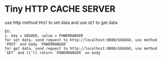 # Tiny HTTP CACHE SERVER

use http method `POST` to set data and use `GET` to get data

	EX: 
	1. key = GOGOGO, value = POWERRANGER
	for set data, send request to http://localhost:8080/GOGOGO, use method `POST` and body `POWERRANGER`
	for get data, send request to http://localhost:8080/GOGOGO, use method `GET` and it'll return `POWERRANGER` on body
